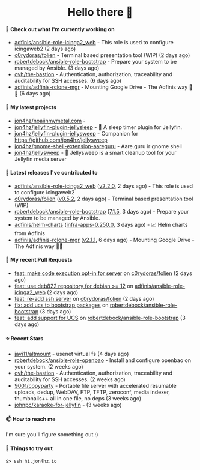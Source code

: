 <h1 align=center>Hello there 👋</h1>

#### 👷 Check out what I'm currently working on

- [adfinis/ansible-role-icinga2_web](https://github.com/adfinis/ansible-role-icinga2_web) - This role is used to configure icingaweb2 (2 days ago)
- [c0rydoras/folien](https://github.com/c0rydoras/folien) - Terminal based presentation tool (WIP) (2 days ago)
- [robertdebock/ansible-role-bootstrap](https://github.com/robertdebock/ansible-role-bootstrap) - Prepare your system to be managed by Ansible. (3 days ago)
- [ovh/the-bastion](https://github.com/ovh/the-bastion) - Authentication, authorization, traceability and auditability for SSH accesses. (6 days ago)
- [adfinis/adfinis-rclone-mgr](https://github.com/adfinis/adfinis-rclone-mgr) - Mounting Google Drive - The Adfinis way 🧙✨ (6 days ago)

#### 🌱 My latest projects

- [jon4hz/noaiinmymetal.com](https://github.com/jon4hz/noaiinmymetal.com) - 
- [jon4hz/jellyfin-plugin-jellysleep](https://github.com/jon4hz/jellyfin-plugin-jellysleep) - 🌙 A sleep timer plugin for Jellyfin.
- [jon4hz/jellyfin-plugin-jellysweep](https://github.com/jon4hz/jellyfin-plugin-jellysweep) - Companion for https://github.com/jon4hz/jellysweep
- [jon4hz/gnome-shell-extension-aareguru](https://github.com/jon4hz/gnome-shell-extension-aareguru) - Aare.guru ir gnome shell
- [jon4hz/jellysweep](https://github.com/jon4hz/jellysweep) - 🧹 Jellysweep is a smart cleanup tool for your Jellyfin media server

#### 🔭 Latest releases I've contributed to

- [adfinis/ansible-role-icinga2_web](https://github.com/adfinis/ansible-role-icinga2_web) ([v2.2.0](https://github.com/adfinis/ansible-role-icinga2_web/releases/tag/v2.2.0), 2 days ago) - This role is used to configure icingaweb2
- [c0rydoras/folien](https://github.com/c0rydoras/folien) ([v0.5.2](https://github.com/c0rydoras/folien/releases/tag/v0.5.2), 2 days ago) - Terminal based presentation tool (WIP)
- [robertdebock/ansible-role-bootstrap](https://github.com/robertdebock/ansible-role-bootstrap) ([7.1.5](https://github.com/robertdebock/ansible-role-bootstrap/releases/tag/7.1.5), 3 days ago) - Prepare your system to be managed by Ansible.
- [adfinis/helm-charts](https://github.com/adfinis/helm-charts) ([infra-apps-0.250.0](https://github.com/adfinis/helm-charts/releases/tag/infra-apps-0.250.0), 3 days ago) - 📈 Helm charts from Adfinis
- [adfinis/adfinis-rclone-mgr](https://github.com/adfinis/adfinis-rclone-mgr) ([v2.1.1](https://github.com/adfinis/adfinis-rclone-mgr/releases/tag/v2.1.1), 6 days ago) - Mounting Google Drive - The Adfinis way 🧙✨

#### 🔨 My recent Pull Requests

- [feat: make code execution opt-in for server](https://github.com/c0rydoras/folien/pull/19) on [c0rydoras/folien](https://github.com/c0rydoras/folien) (2 days ago)
- [feat: use deb822 repository for debian &gt;= 12](https://github.com/adfinis/ansible-role-icinga2_web/pull/40) on [adfinis/ansible-role-icinga2_web](https://github.com/adfinis/ansible-role-icinga2_web) (2 days ago)
- [feat: re-add ssh server](https://github.com/c0rydoras/folien/pull/17) on [c0rydoras/folien](https://github.com/c0rydoras/folien) (2 days ago)
- [fix: add ucs to bootstrap packages](https://github.com/robertdebock/ansible-role-bootstrap/pull/77) on [robertdebock/ansible-role-bootstrap](https://github.com/robertdebock/ansible-role-bootstrap) (3 days ago)
- [feat: add support for UCS](https://github.com/robertdebock/ansible-role-bootstrap/pull/76) on [robertdebock/ansible-role-bootstrap](https://github.com/robertdebock/ansible-role-bootstrap) (3 days ago)

#### ⭐ Recent Stars

- [javi11/altmount](https://github.com/javi11/altmount) - usenet virtual fs (4 days ago)
- [robertdebock/ansible-role-openbao](https://github.com/robertdebock/ansible-role-openbao) - Install and configure openbao on your system. (2 weeks ago)
- [ovh/the-bastion](https://github.com/ovh/the-bastion) - Authentication, authorization, traceability and auditability for SSH accesses. (2 weeks ago)
- [9001/copyparty](https://github.com/9001/copyparty) - Portable file server with accelerated resumable uploads, dedup, WebDAV, FTP, TFTP, zeroconf, media indexer, thumbnails&#43;&#43; all in one file, no deps (3 weeks ago)
- [johnpc/karaoke-for-jellyfin](https://github.com/johnpc/karaoke-for-jellyfin) -  (3 weeks ago)

#### 📫 How to reach me
I'm sure you'll figure something out :)

#### 👀 Things to try out
```
$> ssh hi.jon4hz.io
```